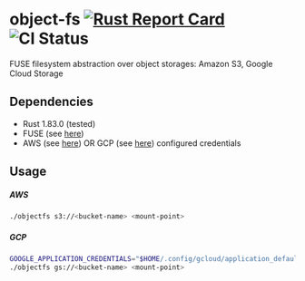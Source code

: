 # object-fs [![Rust Report Card](https://rust-reportcard.xuri.me/badge/github.com/phish3y/object-fs)](https://rust-reportcard.xuri.me/report/github.com/phish3y/object-fs) ![CI Status](https://github.com/phish3y/object-fs/actions/workflows/tests.yaml/badge.svg)


FUSE filesystem abstraction over object storages: Amazon S3, Google Cloud Storage

## Dependencies
- Rust 1.83.0 (tested)
- FUSE (see [here](https://github.com/cberner/fuser?tab=readme-ov-file#dependencies))
- AWS (see [here](https://docs.aws.amazon.com/cli/latest/userguide/cli-chap-configure.html)) OR GCP (see [here](https://cloud.google.com/sdk/docs/initializing)) configured credentials

## Usage
##### AWS
```sh
./objectfs s3://<bucket-name> <mount-point>
```
##### GCP
```sh
GOOGLE_APPLICATION_CREDENTIALS="$HOME/.config/gcloud/application_default_credentials.json" \
./objectfs gs://<bucket-name> <mount-point>
```
